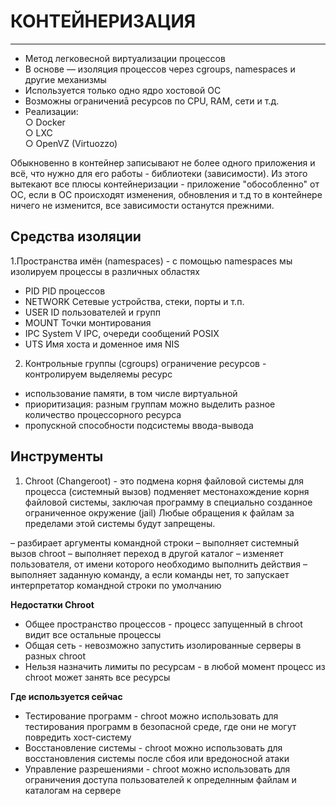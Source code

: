 # КОНТЕЙНЕРИЗАЦИЯ
_ _ _
- Метод легковесной виртуализации процессов
- В основе — изоляция процессов через cgroups, namespaces и другие механизмы
- Используется только одно ядро хостовой ОС
- Возможны ограничениā ресурсов по CPU, RAM, сети и т.д.
- Реализации:    
○ Docker    
○ LXC    
○ OpenVZ (Virtuozzo)    
    

Обыкновенно в контейнер записывают не более одного приложения и всё, что нужно для его  работы - библиотеки (зависимости). Из этого вытекают все плюсы контейнеризации - приложение "обособленно" от ОС, если в ОС происходят изменения, обновления и т.д то в контейнере ничего не изменится, все зависимости останутся прежними.

## Средства изоляции
1.Пространства имён (namespaces) - с помощью namespaces мы изолируем процессы в различных областях
- PID PID процессов
- NETWORK Сетевые устройства, стеки, порты и т.п.
- USER ID пользователей и групп
- MOUNT Точки монтирования
- IPC System V IPC, очереди сообщений POSIX
- UTS Имя хоста и доменное имя NIS
2. Контрольные группы (cgroups) ограничение ресурсов - контролируем выделяемы ресурс
- использование памяти, в том числе виртуальной
- приоритизация: разным группам можно выделить разное количество процессорного ресурса
- пропускной способности подсистемы ввода-вывода

## Инструменты
1. Chroot (Changeroot) - это подмена корня файловой системы для процесса (системный вызов) подменяет местонахождение корня файловой системы, заключая программу в специально созданное ограниченное окружение (jail) Любые обращения к файлам за пределами этой системы будут запрещены.
    
– разбирает аргументы командной строки
– выполняет системный вызов chroot
– выполняет переход в другой каталог
– изменяет пользователя, от имени которого необходимо выполнить действия
– выполняет заданную команду, а если команды нет, то запускает интерпретатор командной строки по умолчанию

__Недостатки Chroot__
- Общее пространство процессов - процесс запущенный в chroot видит все остальные процессы
- Общая сеть - невозможно запустить изолированные серверы в разных chroot
- Нельзя назначить лимиты по ресурсам - в любой момент процесс из chroot может занять все ресурсы

__Где используется сейчас__
- Тестирование программ - chroot можно использовать для тестирования программ в безопасной среде, где они не могут повредить хост-систему
- Восстановление системы - chroot можно использовать для восстановления системы после сбоя или вредоносной атаки
- Управление разрешениями - сhroot можно использовать для ограничения доступа пользователей к определнным файлам и каталогам на сервере
